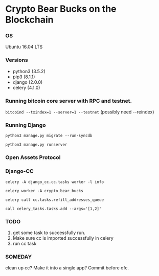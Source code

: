 # Crypto Bear Bucks on the Blockchain
### OS
Ubuntu 16.04 LTS

### Versions
* python3 (3.5.2)
* pip3 (8.1.1)
* django (2.0.0)
* celery (4.1.0)

### Running bitcoin core server with RPC and testnet.
`bitcoind --txindex=1 --server=1 --testnet` (possibly need --reindex)

### Running Django
`python3 manage.py migrate --run-syncdb`

`python3 manage.py runserver` 

### Open Assets Protocol

### Django-CC
`celery -A django_cc.cc.tasks worker -l info`

`celery worker -A crypto_bear_bucks`

`celery call cc.tasks.refill_addresses_queue`

`call celery_tasks.tasks.add --args='[1,2]'`

### TODO
1. get some task to successfully run.
2. Make sure cc is imported successfully in celery
3. run cc task


### SOMEDAY
clean up cc? Make it into a single app? Commit before ofc.